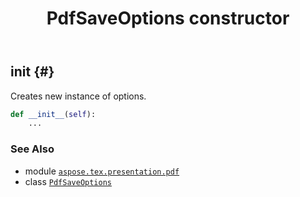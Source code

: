 ﻿---
title: PdfSaveOptions constructor
second_title: Aspose.TeX for Python via .NET API References
description: 
type: docs
weight: 10
url: /python-net/aspose.tex.presentation.pdf/pdfsaveoptions/__init__/
is_root: false
---

## __init__ {#}

Creates new instance of options.



```python
def __init__(self):
    ...
```





### See Also
* module [`aspose.tex.presentation.pdf`](../../)
* class [`PdfSaveOptions`](/tex/python-net/aspose.tex.presentation.pdf/pdfsaveoptions)
